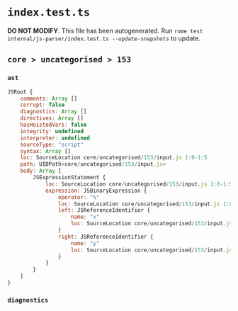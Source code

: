 # `index.test.ts`

**DO NOT MODIFY**. This file has been autogenerated. Run `rome test internal/js-parser/index.test.ts --update-snapshots` to update.

## `core > uncategorised > 153`

### `ast`

```javascript
JSRoot {
	comments: Array []
	corrupt: false
	diagnostics: Array []
	directives: Array []
	hasHoistedVars: false
	integrity: undefined
	interpreter: undefined
	sourceType: "script"
	syntax: Array []
	loc: SourceLocation core/uncategorised/153/input.js 1:0-1:5
	path: UIDPath<core/uncategorised/153/input.js>
	body: Array [
		JSExpressionStatement {
			loc: SourceLocation core/uncategorised/153/input.js 1:0-1:5
			expression: JSBinaryExpression {
				operator: "%"
				loc: SourceLocation core/uncategorised/153/input.js 1:0-1:5
				left: JSReferenceIdentifier {
					name: "x"
					loc: SourceLocation core/uncategorised/153/input.js 1:0-1:1 (x)
				}
				right: JSReferenceIdentifier {
					name: "y"
					loc: SourceLocation core/uncategorised/153/input.js 1:4-1:5 (y)
				}
			}
		}
	]
}
```

### `diagnostics`

```

```
